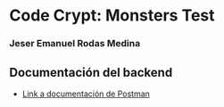 # Code Crypt: Monsters Test

### Jeser Emanuel Rodas Medina

## Documentación del backend

- [Link a documentación de Postman](https://documenter.getpostman.com/view/20267721/2sB34bK3MK#112b8233-254a-41ee-bbdd-60a08cc4cfca)